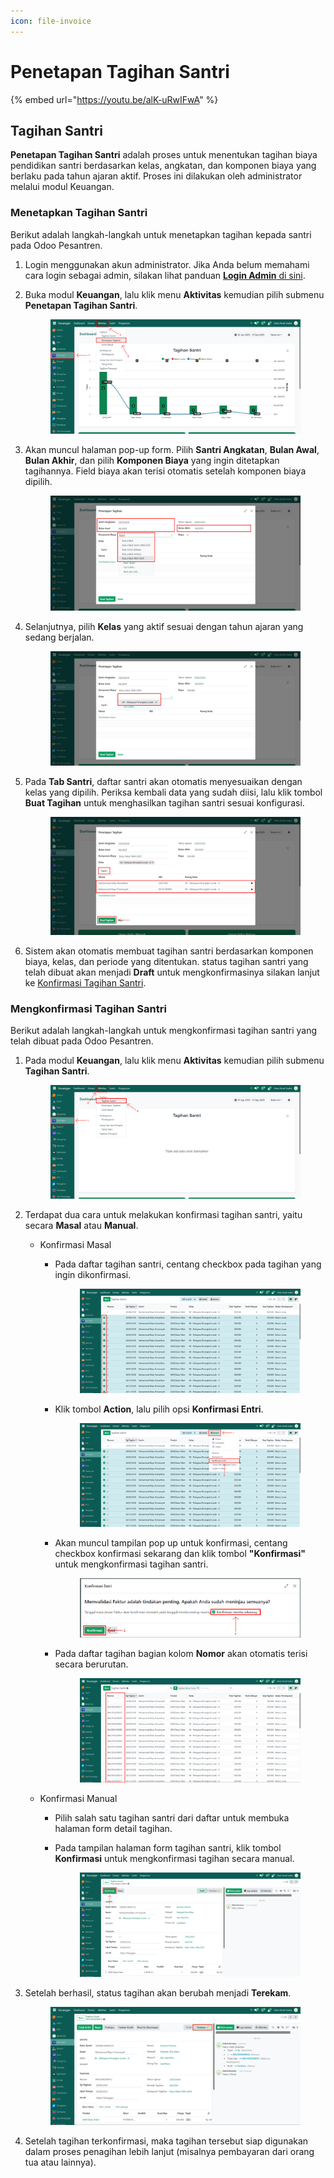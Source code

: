 ```yaml
---
icon: file-invoice
---
```


# Penetapan Tagihan Santri

{% embed url="https://youtu.be/alK-uRwIFwA" %}

## Tagihan Santri

**Penetapan Tagihan Santri** adalah proses untuk menentukan tagihan biaya pendidikan santri berdasarkan kelas, angkatan, dan komponen biaya yang berlaku pada tahun ajaran aktif. Proses ini dilakukan oleh administrator melalui modul Keuangan.

### Menetapkan Tagihan Santri

Berikut adalah langkah-langkah untuk menetapkan tagihan kepada santri pada Odoo Pesantren.

1. Login menggunakan akun administrator. Jika Anda belum memahami cara login sebagai admin, silakan lihat panduan [**Login Admin** di sini](../../panduan-login/login-admin.md).
2.  Buka modul **Keuangan**, lalu klik menu **Aktivitas** kemudian pilih submenu **Penetapan Tagihan Santri**.

    <figure><img src="../../.gitbook/assets/images-351.png" alt=""><figcaption></figcaption></figure>


3.  Akan muncul halaman pop-up form. Pilih **Santri Angkatan**, **Bulan Awal**, **Bulan Akhir**, dan pilih **Komponen Biaya** yang ingin ditetapkan tagihannya. Field biaya akan terisi otomatis setelah komponen biaya dipilih.

    <figure><img src="../../.gitbook/assets/images-352.PNG" alt=""><figcaption></figcaption></figure>


4.  Selanjutnya, pilih **Kelas** yang aktif sesuai dengan tahun ajaran yang sedang berjalan.

    <figure><img src="../../.gitbook/assets/images-353.png" alt=""><figcaption></figcaption></figure>


5.  Pada **Tab Santri**, daftar santri akan otomatis menyesuaikan dengan kelas yang dipilih. Periksa kembali data yang sudah diisi, lalu klik tombol **Buat Tagihan** untuk menghasilkan tagihan santri sesuai konfigurasi.

    <figure><img src="../../.gitbook/assets/images-354.png" alt=""><figcaption></figcaption></figure>


6. Sistem akan otomatis membuat tagihan santri berdasarkan komponen biaya, kelas, dan periode yang ditentukan. status tagihan santri yang telah dibuat akan menjadi **Draft** untuk mengkonfirmasinya silakan lanjut ke [Konfirmasi Tagihan Santri](penetapan-tagihan-santri.md#mengkonfirmasi-tagihan-santri).

### Mengkonfirmasi Tagihan Santri

Berikut adalah langkah-langkah untuk mengkonfirmasi tagihan santri yang telah dibuat pada Odoo Pesantren.

1.  Pada modul **Keuangan**, lalu klik menu **Aktivitas** kemudian pilih submenu **Tagihan Santri**.

    <figure><img src="../../.gitbook/assets/images-360.png" alt=""><figcaption></figcaption></figure>


2. Terdapat dua cara untuk melakukan konfirmasi tagihan santri, yaitu secara **Masal** atau **Manual**.
   * Konfirmasi Masal
     *   Pada daftar tagihan santri, centang checkbox pada tagihan yang ingin dikonfirmasi.

         <figure><img src="../../.gitbook/assets/images-361.png" alt=""><figcaption></figcaption></figure>


     *   Klik tombol **Action**, lalu pilih opsi **Konfirmasi Entri**.

         <figure><img src="../../.gitbook/assets/images-362.png" alt=""><figcaption></figcaption></figure>


     *   Akan muncul tampilan pop up untuk konfirmasi, centang checkbox konfirmasi sekarang dan klik tombol **"Konfirmasi"** untuk mengkonfirmasi tagihan santri.

         <figure><img src="../../.gitbook/assets/images-363.png" alt=""><figcaption></figcaption></figure>


     *   Pada daftar tagihan bagian kolom **Nomor** akan otomatis terisi secara berurutan.

         <figure><img src="../../.gitbook/assets/images-364.png" alt=""><figcaption></figcaption></figure>


   * Konfirmasi Manual
     * Pilih salah satu tagihan santri dari daftar untuk membuka halaman form detail tagihan.
     *   Pada tampilan halaman form tagihan santri, klik tombol **Konfirmasi** untuk mengkonfirmasi tagihan secara manual.

         <figure><img src="../../.gitbook/assets/images-365.png" alt=""><figcaption></figcaption></figure>


3.  Setelah berhasil, status tagihan akan berubah menjadi **Terekam**.

    <figure><img src="../../.gitbook/assets/images-366.png" alt=""><figcaption></figcaption></figure>


4. Setelah tagihan terkonfirmasi, maka tagihan tersebut siap digunakan dalam proses penagihan lebih lanjut (misalnya pembayaran dari orang tua atau lainnya).
